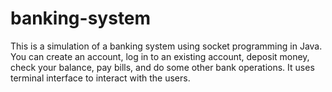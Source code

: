 # banking-system
This is a simulation of a banking system using socket programming in Java.
You can create an account, log in to an existing account, deposit money, check your balance, pay bills, and do some other bank operations.
It uses terminal interface to interact with the users.
